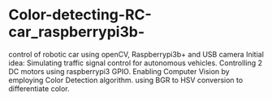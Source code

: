 # Color-detecting-RC-car_raspberrypi3b-
control of robotic car using openCV, Raspberrypi3b+ and USB camera
Initial idea: Simulating traffic signal control for autonomous vehicles. Controlling 2 DC motors using raspberrypi3 GPIO. Enabling Computer Vision by employing Color Detection algorithm.
using BGR to HSV conversion to differentiate color.
